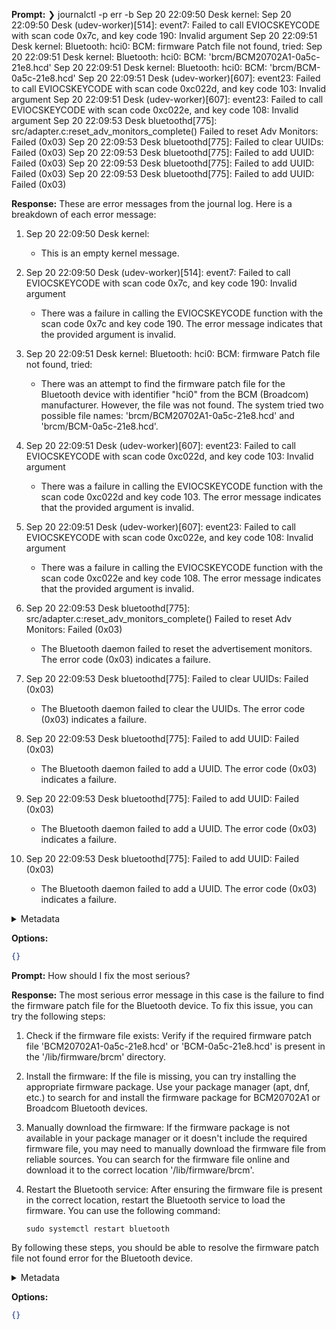 **Prompt:**
❯ journalctl -p err -b
Sep 20 22:09:50 Desk kernel: 
Sep 20 22:09:50 Desk (udev-worker)[514]: event7: Failed to call EVIOCSKEYCODE with scan code 0x7c, and key code 190: Invalid argument
Sep 20 22:09:51 Desk kernel: Bluetooth: hci0: BCM: firmware Patch file not found, tried:
Sep 20 22:09:51 Desk kernel: Bluetooth: hci0: BCM: 'brcm/BCM20702A1-0a5c-21e8.hcd'
Sep 20 22:09:51 Desk kernel: Bluetooth: hci0: BCM: 'brcm/BCM-0a5c-21e8.hcd'
Sep 20 22:09:51 Desk (udev-worker)[607]: event23: Failed to call EVIOCSKEYCODE with scan code 0xc022d, and key code 103: Invalid argument
Sep 20 22:09:51 Desk (udev-worker)[607]: event23: Failed to call EVIOCSKEYCODE with scan code 0xc022e, and key code 108: Invalid argument
Sep 20 22:09:53 Desk bluetoothd[775]: src/adapter.c:reset_adv_monitors_complete() Failed to reset Adv Monitors: Failed (0x03)
Sep 20 22:09:53 Desk bluetoothd[775]: Failed to clear UUIDs: Failed (0x03)
Sep 20 22:09:53 Desk bluetoothd[775]: Failed to add UUID: Failed (0x03)
Sep 20 22:09:53 Desk bluetoothd[775]: Failed to add UUID: Failed (0x03)
Sep 20 22:09:53 Desk bluetoothd[775]: Failed to add UUID: Failed (0x03)

**Response:**
These are error messages from the journal log. Here is a breakdown of each error message:

1. Sep 20 22:09:50 Desk kernel: 
   - This is an empty kernel message.

2. Sep 20 22:09:50 Desk (udev-worker)[514]: event7: Failed to call EVIOCSKEYCODE with scan code 0x7c, and key code 190: Invalid argument
   - There was a failure in calling the EVIOCSKEYCODE function with the scan code 0x7c and key code 190. The error message indicates that the provided argument is invalid.

3. Sep 20 22:09:51 Desk kernel: Bluetooth: hci0: BCM: firmware Patch file not found, tried:
   - There was an attempt to find the firmware patch file for the Bluetooth device with identifier "hci0" from the BCM (Broadcom) manufacturer. However, the file was not found. The system tried two possible file names: 'brcm/BCM20702A1-0a5c-21e8.hcd' and 'brcm/BCM-0a5c-21e8.hcd'.

4. Sep 20 22:09:51 Desk (udev-worker)[607]: event23: Failed to call EVIOCSKEYCODE with scan code 0xc022d, and key code 103: Invalid argument
   - There was a failure in calling the EVIOCSKEYCODE function with the scan code 0xc022d and key code 103. The error message indicates that the provided argument is invalid.

5. Sep 20 22:09:51 Desk (udev-worker)[607]: event23: Failed to call EVIOCSKEYCODE with scan code 0xc022e, and key code 108: Invalid argument
   - There was a failure in calling the EVIOCSKEYCODE function with the scan code 0xc022e and key code 108. The error message indicates that the provided argument is invalid.

6. Sep 20 22:09:53 Desk bluetoothd[775]: src/adapter.c:reset_adv_monitors_complete() Failed to reset Adv Monitors: Failed (0x03)
   - The Bluetooth daemon failed to reset the advertisement monitors. The error code (0x03) indicates a failure.

7. Sep 20 22:09:53 Desk bluetoothd[775]: Failed to clear UUIDs: Failed (0x03)
   - The Bluetooth daemon failed to clear the UUIDs. The error code (0x03) indicates a failure.

8. Sep 20 22:09:53 Desk bluetoothd[775]: Failed to add UUID: Failed (0x03)
   - The Bluetooth daemon failed to add a UUID. The error code (0x03) indicates a failure.

9. Sep 20 22:09:53 Desk bluetoothd[775]: Failed to add UUID: Failed (0x03)
   - The Bluetooth daemon failed to add a UUID. The error code (0x03) indicates a failure.

10. Sep 20 22:09:53 Desk bluetoothd[775]: Failed to add UUID: Failed (0x03)
    - The Bluetooth daemon failed to add a UUID. The error code (0x03) indicates a failure.

<details><summary>Metadata</summary>

- Duration: 27253 ms
- Datetime: 2023-09-20T21:11:56.976580
- Model: gpt-3.5-turbo-0613

</details>

**Options:**
```json
{}
```

**Prompt:**
How should I fix the most serious?

**Response:**
The most serious error message in this case is the failure to find the firmware patch file for the Bluetooth device. To fix this issue, you can try the following steps:

1. Check if the firmware file exists: Verify if the required firmware patch file 'BCM20702A1-0a5c-21e8.hcd' or 'BCM-0a5c-21e8.hcd' is present in the '/lib/firmware/brcm' directory.

2. Install the firmware: If the file is missing, you can try installing the appropriate firmware package. Use your package manager (apt, dnf, etc.) to search for and install the firmware package for BCM20702A1 or Broadcom Bluetooth devices.

3. Manually download the firmware: If the firmware package is not available in your package manager or it doesn't include the required firmware file, you may need to manually download the firmware file from reliable sources. You can search for the firmware file online and download it to the correct location '/lib/firmware/brcm'.

4. Restart the Bluetooth service: After ensuring the firmware file is present in the correct location, restart the Bluetooth service to load the firmware. You can use the following command:
   ```
   sudo systemctl restart bluetooth
   ```

By following these steps, you should be able to resolve the firmware patch file not found error for the Bluetooth device.

<details><summary>Metadata</summary>

- Duration: 12107 ms
- Datetime: 2023-09-20T21:12:49.135620
- Model: gpt-3.5-turbo-0613

</details>

**Options:**
```json
{}
```

